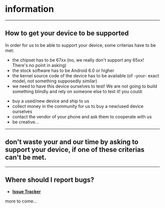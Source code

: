 # information
---
How to get your device to be supported
---
In order for us to be able to support your device, some criterias have to be met:
- the chipset has to be 67xx (no, we really don't support any 65xx! There's no point in asking)
- the stock software has to be Android 6.0 or higher
- the kernel source code of the device has to be available (of -your- exact model, not something supposedly similar)
- we need to have this device ourselves to test! We are not going to build something blindly and rely on someone else to test it! you could:
* buy a used/new device and ship to us
* collect money in the community for us to buy a new/used device ourselves
* contact the vendor of your phone and ask them to cooperate with us
* be creative...
---
don't waste your and our time by asking to support your device, if one of these criterias can't be met.
---

---
Where should I report bugs?
---
- __[Issue Tracker](https://bitbucket.org/maadteam/mados_issue_tracker/issues?status=new&status=open)__

more to come...
